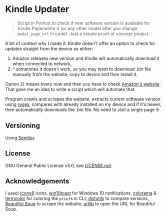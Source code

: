 # Kindle Updater

>Script in Python to check if new software version is available for Kindle Paperwhite 4 (or any other model after you change `model_page_url` in code). Just a simple proof of concept project.

A bit of context why I made it: Kindle doesn't offer an option to check for updates straight from the device so either: 
1. Amazon releases new version and Kindle will automatically download it when connected to network,
2. ^ sometimes it doesn't work, so you may want to download _.bin_ file manually from the website, copy to device and then install it.

Option 2) means every now and then you have to check [Amazon's website](https://www.amazon.com/gp/help/customer/display.html?nodeId=GKMQC26VQQMM8XSW). That gave me an idea to write a script which will automate that. 

Program crawls and scrapes the website, extracts current software version using [regex](https://en.wikipedia.org/wiki/Regular_expression), compares with already installed on my device and if it's newer, then automatically downloads the _.bin_ file. No need to visit a single page 🤓

## Versioning

Using [SemVer](http://semver.org/).

## License

GNU General Public License v3.0, see [LICENSE.md](https://github.com/vardecab/kindle-updater/blob/master/LICENSE).

## Acknowledgements

I used: [Icons8](https://icons8.com/) icons, [win10toast](https://pypi.org/project/win10toast/) for Windows 10 notifications, [colorama](https://pypi.org/project/colorama/) & [termcolor](https://pypi.org/project/termcolor/) for coloring the `print`s in CLI, [distutils](https://docs.python.org/3/distutils/apiref.html#module-distutils.version) to compare versions, [Beautiful Soup](https://www.crummy.com/software/BeautifulSoup/bs4/doc/#) to scrape the website, [urllib](https://docs.python.org/3/library/urllib.request.html) to open the URL for Beautiful Soup.
